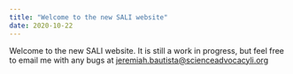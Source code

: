 ```yaml
---
title: "Welcome to the new SALI website"
date: 2020-10-22
---
```


Welcome to the new SALI website. It is still a work in progress, but feel free to email me with any bugs at [jeremiah.bautista@scienceadvocacyli.org](mailto:jeremiah.bautista@scienceadvocacyli.org)

